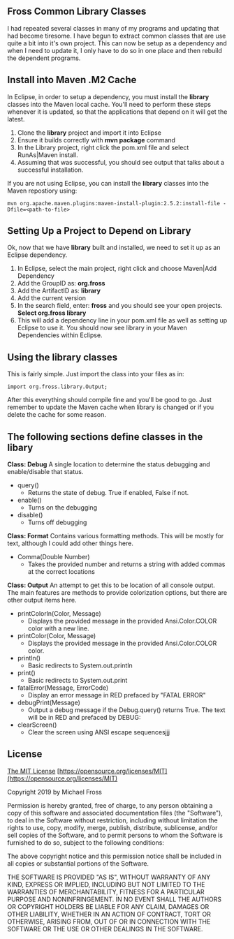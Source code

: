 
## Fross Common Library Classes

I had repeated several classes in many of my programs and updating that had become tiresome.  I have begun to extract common classes that are use quite a bit into it's own project.  This can now be setup as a dependency and when I need to update it, I only have to do so in one place and then rebuild the dependent programs.

## Install into Maven .M2 Cache

In Eclipse, in order to setup a dependency, you must install the **library** classes into the Maven local cache.  You'll need to perform these steps whenever it is updated, so that the applications that depend on it will get the latest.

 1. Clone the  **library** project and import it into Eclipse
 2. Ensure it builds correctly with **mvn package** command
 3. In the Library project, right click the pom.xml file and select RunAs|Maven install.  
 4. Assuming that was successful, you should see output that talks about a successful installation.
 
 If you are not using Eclipse, you can install the **library** classes into the Maven repostiory using:

    mvn org.apache.maven.plugins:maven-install-plugin:2.5.2:install-file -Dfile=<path-to-file>

## Setting Up a Project to Depend on Library
Ok, now that we have **library** built and installed, we need to set it up as an Eclipse dependency.

 1. In Eclipse, select the main project, right click and choose Maven|Add Dependency
 2. Add the GroupID as: **org.fross**
 3. Add the ArtifactID as: **library**
 4. Add the current version
 5. In the search field, enter: **fross** and you should see your open projects.  **Select org.fross library**
 6. This will add a dependency line in your pom.xml file as well as setting up Eclipse to use it.  You should now see library in your Maven Dependencies within Eclipse.

## Using the library classes
This is fairly simple.  Just import the class into your files as in:

    import org.fross.library.Output;

After this everything should compile fine and you'll be good to go.  Just  remember to update the Maven cache when library is changed or if you delete the cache for some reason.

## The following sections define classes in the libary
**Class: Debug**
A single location to determine the status debugging and enable/disable that status.
 - query()
	 - Returns the state of debug.  True if enabled, False if not.
 - enable()
	 - Turns on the debugging
 - disable()
	 - Turns off debugging

**Class: Format**
Contains various formatting methods.  This will be mostly for text, although I could add other things here.
 - Comma(Double Number)
	 - Takes the provided number and returns a string with added commas at the correct locations

**Class: Output**
An attempt to get this to be location of all console output.  The main features are methods to provide colorization options, but there are other output items here.
 - printColorln(Color, Message)
  	 - Displays the provided message in the provided Ansi.Color.COLOR color with a new line.
 - printColor(Color, Message)
	 - Displays the provided message in the provided Ansi.Color.COLOR color.
 - println()
  	 - Basic redirects to System.out.println
 - print()
	 - Basic redirects to System.out.print
 - fatalError(Message, ErrorCode)
	 - Display an error message in RED prefaced by "FATAL ERROR"
 - debugPrint(Message)
	 - Output a debug message if the Debug.query() returns True.  The text will be in RED and prefaced by DEBUG:
 - clearScreen()
	 - Clear the screen using ANSI escape sequencesjjj

## License
[The MIT License](https://opensource.org/licenses/MIT)  [https://opensource.org/licenses/MIT](https://opensource.org/licenses/MIT)

Copyright 2019 by Michael Fross

Permission is hereby granted, free of charge, to any person obtaining a copy of this software and associated documentation files (the "Software"), to deal in the Software without restriction, including without limitation the rights to use, copy, modify, merge, publish, distribute, sublicense, and/or sell copies of the Software, and to permit persons to whom the Software is furnished to do so, subject to the following conditions:

The above copyright notice and this permission notice shall be included in all copies or substantial portions of the Software.

THE SOFTWARE IS PROVIDED "AS IS", WITHOUT WARRANTY OF ANY KIND, EXPRESS OR IMPLIED, INCLUDING BUT NOT LIMITED TO THE WARRANTIES OF MERCHANTABILITY, FITNESS FOR A PARTICULAR PURPOSE AND NONINFRINGEMENT. IN NO EVENT SHALL THE AUTHORS OR COPYRIGHT HOLDERS BE LIABLE FOR ANY CLAIM, DAMAGES OR OTHER LIABILITY, WHETHER IN AN ACTION OF CONTRACT, TORT OR OTHERWISE, ARISING FROM, OUT OF OR IN CONNECTION WITH THE SOFTWARE OR THE USE OR OTHER DEALINGS IN THE SOFTWARE.
